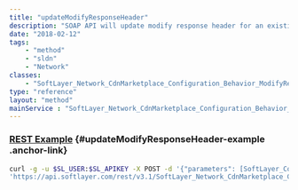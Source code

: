 ```yaml
---
title: "updateModifyResponseHeader"
description: "SOAP API will update modify response header for an existing mapping and for a particular customer. "
date: "2018-02-12"
tags:
    - "method"
    - "sldn"
    - "Network"
classes:
    - "SoftLayer_Network_CdnMarketplace_Configuration_Behavior_ModifyResponseHeader"
type: "reference"
layout: "method"
mainService : "SoftLayer_Network_CdnMarketplace_Configuration_Behavior_ModifyResponseHeader"
---
```


### [REST Example](#updateModifyResponseHeader-example) <a href="/article/rest/"><i class="fas fa-question"></i></a> {#updateModifyResponseHeader-example .anchor-link} 
```bash
curl -g -u $SL_USER:$SL_APIKEY -X POST -d '{"parameters": [SoftLayer_Container_Network_CdnMarketplace_Configuration_Behavior_ModifyResponseHeader]}' \
'https://api.softlayer.com/rest/v3.1/SoftLayer_Network_CdnMarketplace_Configuration_Behavior_ModifyResponseHeader/updateModifyResponseHeader'
```
